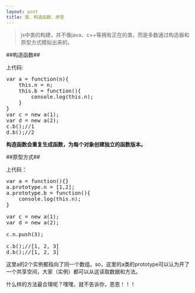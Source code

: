 ```yaml
---
layout: post
title: 类、构造函数、原型
---
```


> js中类的构建，并不像java、c++等拥有正在的类，而是多数通过构造器和原型方式模拟出来的。

##构造函数##

上代码:

<pre>
var a = function(n){
	this.n = n;
	this.b = function(){
		console.log(this.n);
	}
}
var c = new a(1);
var d = new a(2);
c.b();//1
d.b();//2
</pre>

**构造函数会重复生成函数，为每个对象创建独立的函数版本。**

##原型方式##

上代码：

<pre>
var a = function(){}
a.prototype.n = [1,2];
a.prototype.b = function(){
	console.log(this.n);
}

var c = new a(1);
var d = new a(2);

c.n.push(3);

c.b();//[1, 2, 3]
d.b();//[1, 2, 3]
</pre>

这里a的2个实例都指向了同一个数组。so，这里的a类的prototype可以认为开了一个共享空间，大家（实例）都可以从这读取数据和方法。

什么样的方法最合理呢？嘿嘿，就不告诉你，恩恩！！！